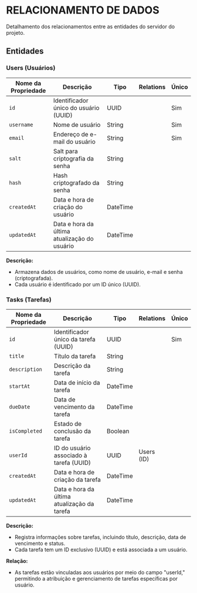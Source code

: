 # RELACIONAMENTO DE DADOS

Detalhamento dos relacionamentos entre as entidades do servidor do projeto.

## Entidades

### Users (Usuários)

| Nome da Propriedade | Descrição                                    | Tipo     | Relations | Único |
| ------------------- | -------------------------------------------- | -------- | --------- | ----- |
| `id`                | Identificador único do usuário (UUID)        | UUID     |           | Sim   |
| `username`          | Nome de usuário                              | String   |           | Sim   |
| `email`             | Endereço de e-mail do usuário                | String   |           | Sim   |
| `salt`              | Salt para criptografia da senha              | String   |           |       |
| `hash`              | Hash criptografado da senha                  | String   |           |       |
| `createdAt`         | Data e hora de criação do usuário            | DateTime |           |       |
| `updatedAt`         | Data e hora da última atualização do usuário | DateTime |           |       |

**Descrição:**

-   Armazena dados de usuários, como nome de usuário, e-mail e senha (criptografada).
-   Cada usuário é identificado por um ID único (UUID).

### Tasks (Tarefas)

| Nome da Propriedade | Descrição                                   | Tipo     | Relations  | Único |
| ------------------- | ------------------------------------------- | -------- | ---------- | ----- |
| `id`                | Identificador único da tarefa (UUID)        | UUID     |            | Sim   |
| `title`             | Título da tarefa                            | String   |            |       |
| `description`       | Descrição da tarefa                         | String   |            |       |
| `startAt`           | Data de início da tarefa                    | DateTime |            |       |
| `dueDate`           | Data de vencimento da tarefa                | DateTime |            |       |
| `isCompleted`       | Estado de conclusão da tarefa               | Boolean  |            |       |
| `userId`            | ID do usuário associado à tarefa (UUID)     | UUID     | Users (ID) |       |
| `createdAt`         | Data e hora de criação da tarefa            | DateTime |            |       |
| `updatedAt`         | Data e hora da última atualização da tarefa | DateTime |            |       |


**Descrição:**

-   Registra informações sobre tarefas, incluindo título, descrição, data de vencimento e status.
-   Cada tarefa tem um ID exclusivo (UUID) e está associada a um usuário.

**Relação:**

-   As tarefas estão vinculadas aos usuários por meio do campo "userId," permitindo a atribuição e gerenciamento de tarefas específicas por usuário.
